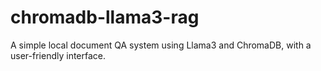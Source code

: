 # chromadb-llama3-rag
A simple local document QA system using Llama3 and ChromaDB, with a user-friendly interface.
